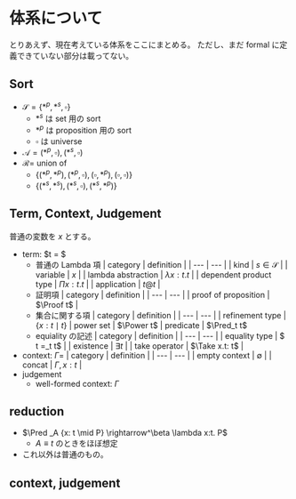# 体系について
とりあえず、現在考えている体系をここにまとめる。
ただし、まだ formal に定義できていない部分は載ってない。

## Sort
- $\mathcal{S} = \{*^p, *^s, \square\}$
    - $*^s$ は set 用の sort
    - $*^p$ は proposition 用の sort
    - $\square$ は universe 
- $\mathcal{A} = {(*^p, \square), (*^s, \square)}$
- $\mathcal{R} =$ union of
    - $\{(*^p, *^p), (*^p, \square), (\square, *^p), (\square, \square)\}$
    - $\{(*^s, *^s), (*^s, \square), (*^s, *^p)\}$

## Term, Context, Judgement
普通の変数を $x$ とする。

- term: $t = $
    - 普通の Lambda 項
        | category | definition |
        | --- | --- |
        | kind | $s \in \mathcal{S}$ |
        | variable | $x$ |
        | lambda abstraction | $\lambda x: t. t$ |
        | dependent product type | $\Pi x: t. t$ |
        | application | $t @ t$ |
    - 証明項
        | category | definition |
        | --- | --- |
        | proof of proposition | $\Proof t$ |
    - 集合に関する項
        | category | definition |
        | --- | --- |
        | refinement type | $\{x: t \mid t\}$
        | power set | $\Power t$
        | predicate | $\Pred_t t$
    - equiality の記述
        | category | definition |
        | --- | --- |
        | equality type | $ t =_t t$ |
        | existence | $\exists t$ |
        | take operator | $\Take x.t: t$ |
- context: $\Gamma=$
    | category | definition |
    | --- | --- |
    | empty context | $\emptyset$ |
    | concat | $\Gamma, x:t$ |
- judgement
    - well-formed context: $\Gamma$

## reduction
- $\Pred _A {x: t \mid P} \rightarrow^\beta \lambda x:t. P$
    - $A \equiv t$ のときをほぼ想定
- これ以外は普通のもの。

## context, judgement
